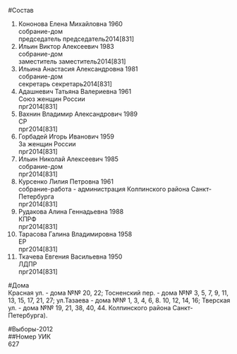 #Состав  
1. Кононова Елена Михайловна 1960  
    собрание-дом  
    председатель председатель2014[831]  
2. Ильин Виктор Алексеевич 1983  
    собрание-дом  
    заместитель заместитель2014[831]  
3. Ильина Анастасия Александровна 1981  
    собрание-дом  
    секретарь секретарь2014[831]  
4. Адашневич Татьяна Валериевна 1961  
    Союз женщин России  
    прг2014[831]  
5. Вахнин Владимир Александрович 1989  
    СР  
    прг2014[831]  
6. Горбадей Игорь Иванович 1959  
    За женщин России  
    прг2014[831]  
7. Ильин Николай Алексеевич 1985  
    собрание-дом  
    прг2014[831]  
8. Курсенко Лилия Петровна 1961  
    собрание-работа - администрация Колпинского района Санкт-Петербурга  
    прг2014[831]  
9. Рудакова Алина Геннадьевна 1988  
    КПРФ  
    прг2014[831]  
10. Тарасова Галина Владимировна 1958  
    ЕР  
    прг2014[831]  
11. Ткачева Евгения Васильевна 1950  
    ЛДПР  
    прг2014[831]  
  
#Дома  
Красная ул. - дома №№ 20, 22; Тосненский пер. - дома №№ 3, 5, 7, 9, 11, 13, 15, 17, 21, 27; ул.Тазаева - дома №№ 1, 3, 4, 6, 8. 10, 12, 14, 16; Тверская ул. - дома №№ 19, 21, 38, 40, 44. Колпинского района Санкт-Петербурга).  
  
#Выборы-2012  
##Номер УИК  
627  
